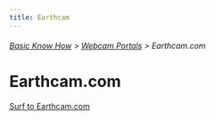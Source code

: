 ```yaml
---
title: Earthcam
---
```

###### [Basic Know How](../wiki/basic-know-how.html) > [Webcam Portals](../wiki/webcam-portals.html) > Earthcam.com

# Earthcam.com

<a href="http://www.earthcam.com/" target="_blank">Surf to Earthcam.com</a>